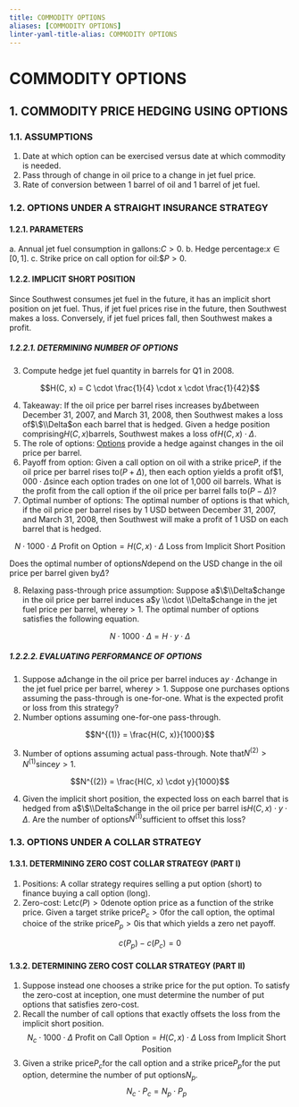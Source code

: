 ```yaml
---
title: COMMODITY OPTIONS
aliases: [COMMODITY OPTIONS]
linter-yaml-title-alias: COMMODITY OPTIONS
---
```

# COMMODITY OPTIONS
## 1. COMMODITY PRICE HEDGING USING OPTIONS

### 1.1. ASSUMPTIONS

1. Date at which option can be exercised versus date at which commodity is needed.
2. Pass through of change in oil price to a change in jet fuel price.
3. Rate of conversion between 1 barrel of oil and 1 barrel of jet fuel.

### 1.2. OPTIONS UNDER A STRAIGHT INSURANCE STRATEGY

#### 1.2.1. PARAMETERS

a. Annual jet fuel consumption in gallons:$C > 0$.
b. Hedge percentage:$x \in [0,1]$.
c. Strike price on call option for oil:$\$P > 0$.

#### 1.2.2. IMPLICIT SHORT POSITION

Since Southwest consumes jet fuel in the future, it has an implicit short position on jet fuel. Thus, if jet fuel prices rise in the future, then Southwest makes a loss. Conversely, if jet fuel prices fall, then Southwest makes a profit.

##### 1.2.2.1. DETERMINING NUMBER OF OPTIONS

3. Compute hedge jet fuel quantity in barrels for Q1 in 2008.

$$H(C, x) = C \cdot \frac{1}{4} \cdot x \cdot \frac{1}{42}$$

4. Takeaway: If the oil price per barrel rises increases by$\Delta$between December 31, 2007, and March 31, 2008, then Southwest makes a loss of$\$\\Delta$on each barrel that is hedged. Given a hedge position comprising$H(C, x)$barrels, Southwest makes a loss of$H(C, x) \cdot \Delta$.
5. The role of options: [Options](Options.md) provide a hedge against changes in the oil price per barrel.
6. Payoff from option: Given a call option on oil with a strike price$P$, if the oil price per barrel rises to$(P + \Delta)$, then each option yields a profit of$\$1,000 \cdot \Delta$since each option trades on one lot of 1,000 oil barrels. What is the profit from the call option if the oil price per barrel falls to$(P - \Delta)$?
7. Optimal number of options: The optimal number of options is that which, if the oil price per barrel rises by 1 USD between December 31, 2007, and March 31, 2008, then Southwest will make a profit of 1 USD on each barrel that is hedged.

$$N \cdot 1000 \cdot \Delta\text{ Profit on Option} = H(C, x) \cdot \Delta\text{ Loss from Implicit Short Position}$$

Does the optimal number of options$N$depend on the USD change in the oil price per barrel given by$\Delta$?

8. Relaxing pass-through price assumption: Suppose a$\$\\Delta$change in the oil price per barrel induces a$y \\cdot \\Delta$change in the jet fuel price per barrel, where$y > 1$. The optimal number of options satisfies the following equation.

$$N \cdot 1000 \cdot \Delta = H \cdot y \cdot \Delta$$

##### 1.2.2.2. EVALUATING PERFORMANCE OF OPTIONS

1. Suppose a$\Delta$change in the oil price per barrel induces a$y \cdot\Delta$change in the jet fuel price per barrel, where$y > 1$. Suppose one purchases options assuming the pass-through is one-for-one. What is the expected profit or loss from this strategy?
2. Number options assuming one-for-one pass-through.

$$N^{(1)} = \frac{H(C, x)}{1000}$$

3. Number of options assuming actual pass-through. Note that$N^{(2)} > N^{(1)}$since$y > 1$.

$$N^{(2)} = \frac{H(C, x) \cdot y}{1000}$$

4. Given the implicit short position, the expected loss on each barrel that is hedged from a$\$\\Delta$change in the oil price per barrel is$H(C, x) \cdot y \cdot \Delta$. Are the number of options$N^{(1)}$sufficient to offset this loss?

### 1.3. OPTIONS UNDER A COLLAR STRATEGY

#### 1.3.1. DETERMINING ZERO COST COLLAR STRATEGY (PART I)

1. Positions: A collar strategy requires selling a put option (short) to finance buying a call option (long).
2. Zero-cost: Let$c(P) > 0$denote option price as a function of the strike price. Given a target strike price$P_c > 0$for the call option, the optimal choice of the strike price$P_p > 0$is that which yields a zero net payoff.

$$c(P_p) - c(P_c) = 0$$

#### 1.3.2. DETERMINING ZERO COST COLLAR STRATEGY (PART II)

1. Suppose instead one chooses a strike price for the put option. To satisfy the zero-cost at inception, one must determine the number of put options that satisfies zero-cost.
2. Recall the number of call options that exactly offsets the loss from the implicit short position.$$N_c \cdot 1000 \cdot \Delta\text{ Profit on Call Option} = H(C, x) \cdot \Delta\text{ Loss from Implicit Short Position}$$
3. Given a strike price$P_c$for the call option and a strike price$P_p$for the put option, determine the number of put options$N_p$.$$N_c \cdot P_c = N_p \cdot P_p$$
